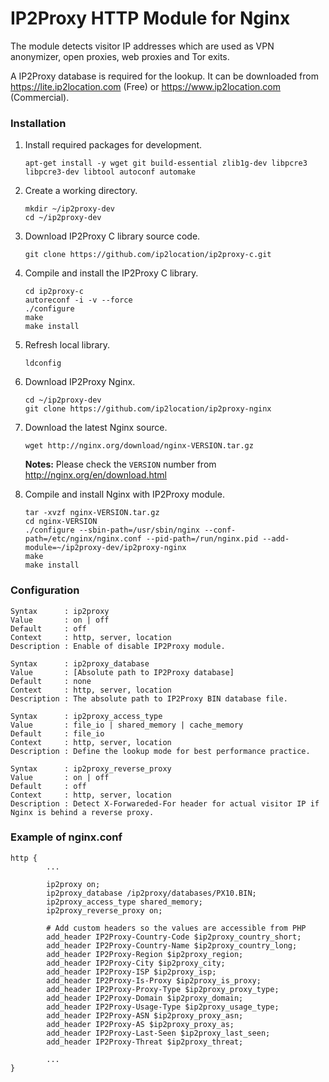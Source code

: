 # IP2Proxy HTTP Module for Nginx

The module detects visitor IP addresses which are used as VPN anonymizer, open proxies, web proxies and Tor exits.

A IP2Proxy database is required for the lookup. It can be downloaded from https://lite.ip2location.com (Free) or https://www.ip2location.com (Commercial).



### Installation

1. Install required packages for development.

   ```
   apt-get install -y wget git build-essential zlib1g-dev libpcre3 libpcre3-dev libtool autoconf automake
   ```

   

2. Create a working directory.

   ```
   mkdir ~/ip2proxy-dev
   cd ~/ip2proxy-dev
   ```

   

3. Download IP2Proxy C library source code.

   ```
   git clone https://github.com/ip2location/ip2proxy-c.git
   ```

   

4. Compile and install the IP2Proxy C library.

   ```
   cd ip2proxy-c
   autoreconf -i -v --force
   ./configure
   make
   make install
   ```

   

5. Refresh local library.

   ```
   ldconfig
   ```

   

6. Download IP2Proxy Nginx.

   ```
   cd ~/ip2proxy-dev
   git clone https://github.com/ip2location/ip2proxy-nginx
   ```

   

7. Download the latest Nginx source.

   ```
   wget http://nginx.org/download/nginx-VERSION.tar.gz
   ```

   **Notes:** Please check the `VERSION` number from http://nginx.org/en/download.html

   

8. Compile and install Nginx with IP2Proxy module.

   ```
   tar -xvzf nginx-VERSION.tar.gz 
   cd nginx-VERSION
   ./configure --sbin-path=/usr/sbin/nginx --conf-path=/etc/nginx/nginx.conf --pid-path=/run/nginx.pid --add-module=~/ip2proxy-dev/ip2proxy-nginx
   make
   make install
   ```



### Configuration

```
Syntax      : ip2proxy
Value       : on | off
Default     : off
Context     : http, server, location
Description : Enable of disable IP2Proxy module.
```

```
Syntax      : ip2proxy_database
Value       : [Absolute path to IP2Proxy database]
Default     : none
Context     : http, server, location
Description : The absolute path to IP2Proxy BIN database file.
```

```
Syntax      : ip2proxy_access_type
Value       : file_io | shared_memory | cache_memory
Default     : file_io
Context     : http, server, location
Description : Define the lookup mode for best performance practice.
```

```
Syntax      : ip2proxy_reverse_proxy
Value       : on | off
Default     : off
Context     : http, server, location
Description : Detect X-Forwareded-For header for actual visitor IP if Nginx is behind a reverse proxy.
```



### Example of nginx.conf

```
http {
        ...

        ip2proxy on;
        ip2proxy_database /ip2proxy/databases/PX10.BIN;
        ip2proxy_access_type shared_memory;
        ip2proxy_reverse_proxy on;
        
        # Add custom headers so the values are accessible from PHP
        add_header IP2Proxy-Country-Code $ip2proxy_country_short;
        add_header IP2Proxy-Country-Name $ip2proxy_country_long;
        add_header IP2Proxy-Region $ip2proxy_region;
        add_header IP2Proxy-City $ip2proxy_city;
        add_header IP2Proxy-ISP $ip2proxy_isp;
        add_header IP2Proxy-Is-Proxy $ip2proxy_is_proxy;
        add_header IP2Proxy-Proxy-Type $ip2proxy_proxy_type;
        add_header IP2Proxy-Domain $ip2proxy_domain;
        add_header IP2Proxy-Usage-Type $ip2proxy_usage_type;
        add_header IP2Proxy-ASN $ip2proxy_proxy_asn;
        add_header IP2Proxy-AS $ip2proxy_proxy_as;
        add_header IP2Proxy-Last-Seen $ip2proxy_last_seen;
        add_header IP2Proxy-Threat $ip2proxy_threat;
        
        ...
}

```

